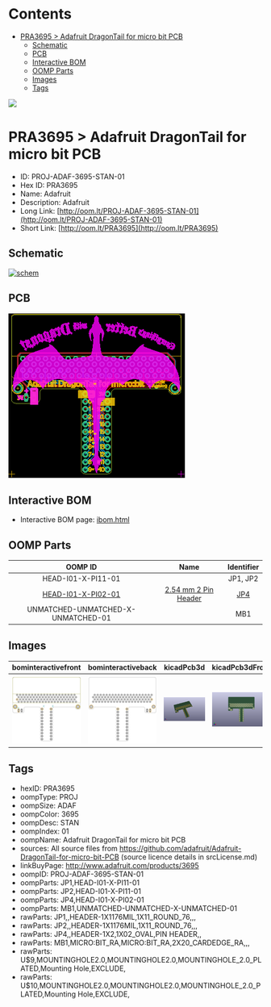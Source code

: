 



Contents
========

* [PRA3695 > Adafruit DragonTail for micro bit PCB](#pra3695--adafruit-dragontail-for-micro-bit-pcb)
	* [Schematic](#schematic)
	* [PCB](#pcb)
	* [Interactive BOM](#interactive-bom)
	* [OOMP Parts](#oomp-parts)
	* [Images](#images)
	* [Tags](#tags)
  
![][im]
# PRA3695 > Adafruit DragonTail for micro bit PCB

- ID: PROJ-ADAF-3695-STAN-01
- Hex ID: PRA3695
- Name: Adafruit
- Description: Adafruit
- Long Link: [http://oom.lt/PROJ-ADAF-3695-STAN-01](http://oom.lt/PROJ-ADAF-3695-STAN-01)
- Short Link: [http://oom.lt/PRA3695](http://oom.lt/PRA3695)

## Schematic
  
[![schem](eagleSchemImage.png)](eagleSchemImage.png)
## PCB
  
[![pcb](eagleImage.png)](eagleImage.png)
## Interactive BOM

- Interactive BOM page: [ibom.html](https://htmlpreview.github.io/?https://github.com/oomlout/oomlout_OOMP_projects/blob/main/PROJ-ADAF-3695-STAN-01/kicad/bom/ibom.html)

## OOMP Parts
  

|OOMP ID|Name|Identifier|
| :---: | :---: | :---: |
|HEAD-I01-X-PI11-01||JP1, JP2|
|[HEAD-I01-X-PI02-01](https://github.com/oomlout/oomlout_OOMP_parts/tree/main/HEAD-I01-X-PI02-01/)|[2.54 mm 2 Pin Header](https://github.com/oomlout/oomlout_OOMP_parts/tree/main/HEAD-I01-X-PI02-01/)|[JP4](https://github.com/oomlout/oomlout_OOMP_parts/tree/main/HEAD-I01-X-PI02-01/)|
|UNMATCHED-UNMATCHED-X-UNMATCHED-01||MB1|

## Images
  
  

|bominteractivefront|bominteractiveback|kicadPcb3d|kicadPcb3dFront|kicadPcb3dBack|kicadSchem|eagleImage|eagleSchemImage|pcbdraw|pcbdrawback|
| :---: | :---: | :---: | :---: | :---: | :---: | :---: | :---: | :---: | :---: |
|[![bominteractivefront](bomFront_140.png)](bomFront.png)|[![bominteractiveback](bomBack_140.png)](bomBack.png)|[![kicadPcb3d](kicadPcb3d_140.png)](kicadPcb3d.png)|[![kicadPcb3dFront](kicadPcb3dFront_140.png)](kicadPcb3dFront.png)|[![kicadPcb3dBack](kicadPcb3dBack_140.png)](kicadPcb3dBack.png)|[![kicadSchem](kicadSchem_140.png)](kicadSchem.png)|[![eagleImage](eagleImage_140.png)](eagleImage.png)|[![eagleSchemImage](eagleSchemImage_140.png)](eagleSchemImage.png)|[![pcbdraw](pcbdraw_140.png)](pcbdraw.png)|[![pcbdrawback](pcbdrawBack_140.png)](pcbdrawBack.png)|

## Tags

- hexID: PRA3695
- oompType: PROJ
- oompSize: ADAF
- oompColor: 3695
- oompDesc: STAN
- oompIndex: 01
- oompName: Adafruit DragonTail for micro bit PCB
- sources: All source files from https://github.com/adafruit/Adafruit-DragonTail-for-micro-bit-PCB (source licence details in srcLicense.md)
- linkBuyPage: http://www.adafruit.com/products/3695
- oompID: PROJ-ADAF-3695-STAN-01
- oompParts: JP1,HEAD-I01-X-PI11-01
- oompParts: JP2,HEAD-I01-X-PI11-01
- oompParts: JP4,HEAD-I01-X-PI02-01
- oompParts: MB1,UNMATCHED-UNMATCHED-X-UNMATCHED-01
- rawParts: JP1,,HEADER-1X1176MIL,1X11_ROUND_76,,,
- rawParts: JP2,,HEADER-1X1176MIL,1X11_ROUND_76,,,
- rawParts: JP4,,HEADER-1X2,1X02_OVAL,PIN HEADER,,
- rawParts: MB1,MICRO:BIT_RA,MICRO:BIT_RA,2X20_CARDEDGE_RA,,,
- rawParts: U$9,MOUNTINGHOLE2.0,MOUNTINGHOLE2.0,MOUNTINGHOLE_2.0_PLATED,Mounting Hole,EXCLUDE,
- rawParts: U$10,MOUNTINGHOLE2.0,MOUNTINGHOLE2.0,MOUNTINGHOLE_2.0_PLATED,Mounting Hole,EXCLUDE,



[im]: kicadPcb3d_450.png
